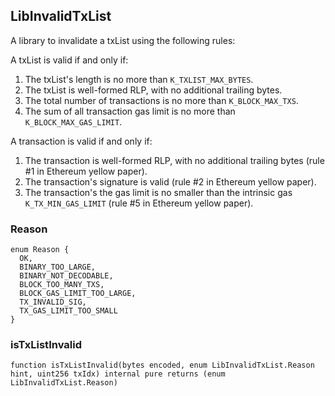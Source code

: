 ## LibInvalidTxList

A library to invalidate a txList using the following rules:

A txList is valid if and only if:

1. The txList's length is no more than `K_TXLIST_MAX_BYTES`.
2. The txList is well-formed RLP, with no additional trailing bytes.
3. The total number of transactions is no more than `K_BLOCK_MAX_TXS`.
4. The sum of all transaction gas limit is no more than
   `K_BLOCK_MAX_GAS_LIMIT`.

A transaction is valid if and only if:

1. The transaction is well-formed RLP, with no additional trailing bytes
   (rule #1 in Ethereum yellow paper).
2. The transaction's signature is valid (rule #2 in Ethereum yellow paper).
3. The transaction's the gas limit is no smaller than the intrinsic gas
   `K_TX_MIN_GAS_LIMIT` (rule #5 in Ethereum yellow paper).

### Reason

```solidity
enum Reason {
  OK,
  BINARY_TOO_LARGE,
  BINARY_NOT_DECODABLE,
  BLOCK_TOO_MANY_TXS,
  BLOCK_GAS_LIMIT_TOO_LARGE,
  TX_INVALID_SIG,
  TX_GAS_LIMIT_TOO_SMALL
}

```

### isTxListInvalid

```solidity
function isTxListInvalid(bytes encoded, enum LibInvalidTxList.Reason hint, uint256 txIdx) internal pure returns (enum LibInvalidTxList.Reason)
```
